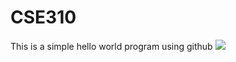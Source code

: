 # CSE310

This is a simple hello world program using github
<img src="C:\Users\Denis\OneDrive\Documents\HelloWorld\helloImg.png">
